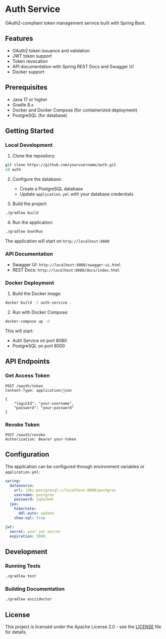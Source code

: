 # Auth Service

OAuth2-compliant token management service built with Spring Boot.

## Features

- OAuth2 token issuance and validation
- JWT token support
- Token revocation
- API documentation with Spring REST Docs and Swagger UI
- Docker support

## Prerequisites

- Java 17 or higher
- Gradle 8.x
- Docker and Docker Compose (for containerized deployment)
- PostgreSQL (for database)

## Getting Started

### Local Development

1. Clone the repository:
```bash
git clone https://github.com/yourusername/auth.git
cd auth
```

2. Configure the database:
   - Create a PostgreSQL database
   - Update `application.yml` with your database credentials

3. Build the project:
```bash
./gradlew build
```

4. Run the application:
```bash
./gradlew bootRun
```

The application will start on `http://localhost:8080`

### API Documentation

- Swagger UI: `http://localhost:8080/swagger-ui.html`
- REST Docs: `http://localhost:8080/docs/index.html`

### Docker Deployment

1. Build the Docker image:
```bash
docker build -t auth-service .
```

2. Run with Docker Compose:
```bash
docker-compose up -d
```

This will start:
- Auth Service on port 8080
- PostgreSQL on port 8000

## API Endpoints

### Get Access Token
```http
POST /oauth/token
Content-Type: application/json

{
    "loginId": "your-username",
    "password": "your-password"
}
```

### Revoke Token
```http
POST /oauth/revoke
Authorization: Bearer your-token
```

## Configuration

The application can be configured through environment variables or `application.yml`:

```yaml
spring:
  datasource:
    url: jdbc:postgresql://localhost:8000/postgres
    username: postgres
    password: 1q2w3e4r
  jpa:
    hibernate:
      ddl-auto: update
    show-sql: true

jwt:
  secret: your-jwt-secret
  expiration: 3600
```

## Development

### Running Tests
```bash
./gradlew test
```

### Building Documentation
```bash
./gradlew asciidoctor
```

## License

This project is licensed under the Apache License 2.0 - see the [LICENSE](LICENSE) file for details. 